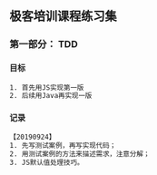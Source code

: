 
## 极客培训课程练习集

### 第一部分： TDD

#### 目标
```bash
1. 首先用JS实现第一版
2. 后续用Java再实现一版
```

#### 记录 

```bash
【20190924】
1. 先写测试案例，再写实现代码；
2. 用测试案例的方法来描述需求，注意分解；
3. JS默认值处理技巧。 
```


 
